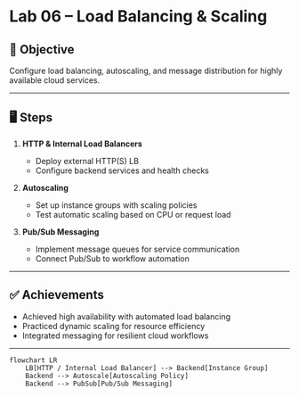 # Lab 06 – Load Balancing & Scaling

## 🎯 Objective
Configure load balancing, autoscaling, and message distribution for highly available cloud services.

---

## 🖥 Steps
1. **HTTP & Internal Load Balancers**
   - Deploy external HTTP(S) LB
   - Configure backend services and health checks

2. **Autoscaling**
   - Set up instance groups with scaling policies
   - Test automatic scaling based on CPU or request load

3. **Pub/Sub Messaging**
   - Implement message queues for service communication
   - Connect Pub/Sub to workflow automation

---

## ✅ Achievements
- Achieved high availability with automated load balancing
- Practiced dynamic scaling for resource efficiency
- Integrated messaging for resilient cloud workflows

---
```mermaid
flowchart LR
    LB[HTTP / Internal Load Balancer] --> Backend[Instance Group]
    Backend --> Autoscale[Autoscaling Policy]
    Backend --> PubSub[Pub/Sub Messaging]
```
